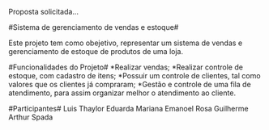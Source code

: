 Proposta solicitada...

#Sistema de gerenciamento de vendas e estoque#

Este projeto tem como obejetivo, representar um sistema de vendas e gerenciamento de estoque de produtos de uma loja.


#Funcionalidades do Projeto#
*Realizar vendas;
*Realizar controle de estoque, com cadastro de itens;
*Possuir um controle de clientes, tal como valores que os clientes já compraram;
*Gestão e controle de uma fila de atendimento, para assim organizar melhor o atendimento ao cliente. 





#Participantes#
Luis Thaylor
Eduarda
Mariana
Emanoel Rosa
Guilherme
Arthur Spada
